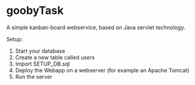 # goobyTask
A simple kanban-board webservice, based on Java servlet technology.

Setup: 
1. Start your database
2. Create a new table called users
3. Import SETUP_DB.sql
4. Deploy the Webapp on a webserver (for example an Apache Tomcat)
5. Run the server
